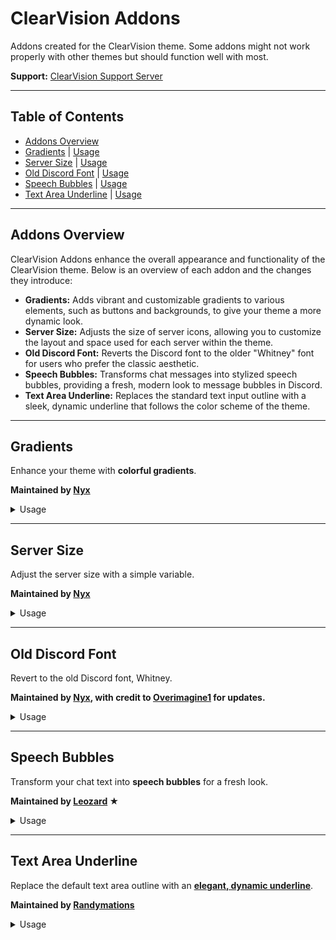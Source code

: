 <h1> ClearVision Addons </h1>

<p> Addons created for the ClearVision theme. Some addons might not work properly with other themes but should function well with most. </p>

<p><strong>Support:</strong> <a href="https://discord.gg/7pNUC9C">ClearVision Support Server</a></p>

<hr>

<h2>Table of Contents</h2>
<ul>
  <li><a href="#addons-overview">Addons Overview</a></li>
  <li><a href="#gradients">Gradients</a> | <a href="#gradients-usage">Usage</a></li>
  <li><a href="#server-size">Server Size</a> | <a href="#server-size-usage">Usage</a></li>
  <li><a href="#old-discord-font">Old Discord Font</a> | <a href="#old-discord-font-usage">Usage</a></li>
  <li><a href="#speech-bubbles">Speech Bubbles</a> | <a href="#speech-bubbles-usage">Usage</a></li>
  <li><a href="#text-area-underline">Text Area Underline</a> | <a href="#text-area-underline-usage">Usage</a></li>
</ul>

-----

<h2 id="addons-overview">Addons Overview</h2>

<p>ClearVision Addons enhance the overall appearance and functionality of the ClearVision theme. Below is an overview of each addon and the changes they introduce:</p>

<ul>
  <li><strong>Gradients:</strong> Adds vibrant and customizable gradients to various elements, such as buttons and backgrounds, to give your theme a more dynamic look.</li>
  <li><strong>Server Size:</strong> Adjusts the size of server icons, allowing you to customize the layout and space used for each server within the theme.</li>
  <li><strong>Old Discord Font:</strong> Reverts the Discord font to the older "Whitney" font for users who prefer the classic aesthetic.</li>
  <li><strong>Speech Bubbles:</strong> Transforms chat messages into stylized speech bubbles, providing a fresh, modern look to message bubbles in Discord.</li>
  <li><strong>Text Area Underline:</strong> Replaces the standard text input outline with a sleek, dynamic underline that follows the color scheme of the theme.</li>
</ul>

-----

<h2 id="gradients">Gradients</h2>
<p>Enhance your theme with <strong>colorful gradients</strong>.</p>
<p><strong>Maintained by <a href="https://github.com/NyxIsBad">Nyx</a></strong></p>

<details>
  <summary>Usage</summary>
  <a id="gradients-usage"></a>
  <pre><code>
@import url(https://clearvision.github.io/Addons/gradients.css);
</code></pre>

  <p>Add the following at the bottom inside of the <code>:root</code> selector:</p>

  <pre><code>
/* Gradients */
--gradient-color1: var(--main-color); /* primary color [default: var(--main-color)] */
--gradient-color2: var(--hover-color); /* secondary color [default: var(--hover-color)] */
--gradient-direction: 130deg; /* angle of gradient [default: 130deg] */
</code></pre>

  <p>Customize the values as needed, and <strong>you're done!</strong></p>
</details>

-----

<h2 id="server-size">Server Size</h2>
<p>Adjust the server size with a simple variable.</p>
<p><strong>Maintained by <a href="https://github.com/NyxIsBad">Nyx</a></strong></p>

<details>
  <summary>Usage</summary>
  <a id="server-size-usage"></a>
  <pre><code>
@import url(https://clearvision.github.io/Addons/serversize.css);
</code></pre>

  <p>Add the following at the bottom inside of the <code>:root</code> selector:</p>

  <pre><code>
/* Server Size */
--server-size: 48px;
</code></pre>

  <p>Change the value as needed to customize it, and <strong>you're set!</strong></p>
</details>

-----

<h2 id="old-discord-font">Old Discord Font</h2>
<p>Revert to the old Discord font, Whitney.</p>
<p><strong>Maintained by <a href="https://github.com/Overimagine1">Nyx</a>, with credit to <a href="https://github.com/Overimagine1">Overimagine1</a> for updates.</strong></p>

<details>
  <summary>Usage</summary>
  <a id="old-discord-font-usage"></a>
  <pre><code>
@import url(https://clearvision.github.io/Addons/whitney.css);
</code></pre>

  <p>Change your <code>--main-font</code> back to Whitney:</p>

  <pre><code>
--main-font: Whitney, Helvetica Neue, Helvetica, Arial, sans-serif;
</code></pre>

  <p><em>Note:</em> If you already have a Whitney font import, this step may be unnecessary.</p>
</details>

-----

<h2 id="speech-bubbles">Speech Bubbles</h2>
<p>Transform your chat text into <strong>speech bubbles</strong> for a fresh look.</p>
<p><strong>Maintained by <a href="https://github.com/Leozard">Leozard</a> ★</strong></p>

<details>
  <summary>Usage</summary>
  <a id="speech-bubbles-usage"></a>
  <pre><code>
@import url(https://clearvision.github.io/Addons/speech-bubbles.css);
</code></pre>

  <p><strong>Optional:</strong> Customize the bubble colors by adding this inside the <code>:root</code> selector:</p>

  <pre><code>
/* Speech Bubbles */
--bubble-color: #fff;
--bubble-hover-color: #fff;
</code></pre>
</details>

-----

<h2 id="text-area-underline">Text Area Underline</h2>
<p>Replace the default text area outline with an <strong><ins>elegant, dynamic underline</strong></ins>.</p>
<p><strong>Maintained by <a href="https://github.com/randymations">Randymations</a></strong></p>

<details>
  <summary>Usage</summary>
  <a id="text-area-underline-usage"></a>
  <pre><code>
@import url(https://clearvision.github.io/Addons/textAreaUnderline.css);
</code></pre>

  <p><strong>Done!</strong> The underline color will respect your <code>--main-color</code>.</p>
</details>

